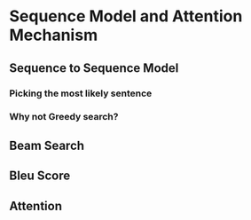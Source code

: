 # Sequence Model and Attention Mechanism
## Sequence to Sequence Model
### Picking the most likely sentence
### Why not Greedy search?
## Beam Search
## Bleu Score

## Attention